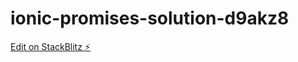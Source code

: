 # ionic-promises-solution-d9akz8

[Edit on StackBlitz ⚡️](https://stackblitz.com/edit/ionic-promises-solution-d9akz8)
